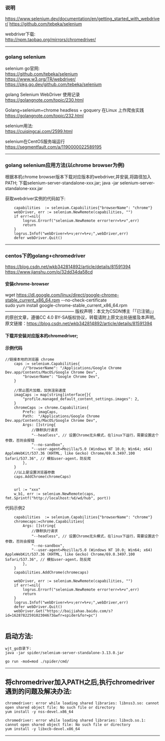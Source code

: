 
### 说明


https://www.selenium.dev/documentation/en/getting_started_with_webdriver/
https://github.com/tebeka/selenium

webdriver下载:  
http://npm.taobao.org/mirrors/chromedriver/

---
### golang selenium

selenium go官网:  
https://github.com/tebeka/selenium  
https://www.w3.org/TR/webdriver/  
https://pkg.go.dev/github.com/tebeka/selenium   


golang Selenium WebDriver 使用记录  
https://golangnote.com/topic/230.html

Golang+selenium+chrome headless + goquery 在Linux 上作爬虫实践    
https://golangnote.com/topic/232.html

selenium用法:   
https://cuiqingcai.com/2599.html

selenium在CentOS服务端运行  
https://segmentfault.com/a/1190000022589195  

---

### golang selenium应用方法(以chrome browser为例)
根据本机chrome browser版本下载对应版本的webdriver,并安装,将路径加入PATH;
下载selenium-server-standalone-xxx.jar;
java -jar selenium-server-standalone-xxx.jar

获取webdriver实例的代码如下:
```
	capabilities  := selenium.Capabilities{"browserName": "chrome"}
	webDriver, err := selenium.NewRemote(capabilities, "")
	if err!=nil{
		logrus.Errorf("selenium.NewRemote error!err=%+v",err)
		return
	}
	logrus.Infof("webDriver=%+v;err=%+v;",webDriver,err)
	defer webDriver.Quit()
```


---

### centos下的golang+chromedriver

https://blog.csdn.net/wkb342814892/article/details/81591394
https://www.jianshu.com/p/32dd34da58cd

#### 安装chrome-browser
wget https://dl.google.com/linux/direct/google-chrome-stable_current_x86_64.rpm --no-check-certificate  
sudo yum install google-chrome-stable_current_x86_64.rpm
————————————————
版权声明：本文为CSDN博主「「已注销」」的原创文章，遵循CC 4.0 BY-SA版权协议，转载请附上原文出处链接及本声明。
原文链接：https://blog.csdn.net/wkb342814892/article/details/81591394
#### 下载并安装对应版本的chromedriver;

#### 示例代码  
```
//链接本地的浏览器 chrome
    caps := selenium.Capabilities{
        //"browserName": "/Applications/Google Chrome Dev.app/Contents/MacOS/Google Chrome Dev",
        "browserName": "Google Chrome Dev",
    }

    //禁止图片加载，加快渲染速度
    imagCaps := map[string]interface{}{
        "profile.managed_default_content_settings.images": 2,
    }
    chromeCaps := chrome.Capabilities{
        Prefs: imagCaps,
        Path:  "/Applications/Google Chrome Dev.app/Contents/MacOS/Google Chrome Dev",
        Args: []string{
            //静默执行请求
            "--headless", // 设置Chrome无头模式，在linux下运行，需要设置这个参数，否则会报错
            "--no-sandbox",
            "--user-agent=Mozilla/5.0 (Windows NT 10.0; Win64; x64) AppleWebKit/537.36 (KHTML, like Gecko) Chrome/69.0.3497.100 Safari/537.36", // 模拟user-agent，防反爬
        },
    }
    //以上是设置浏览器参数
    caps.AddChrome(chromeCaps)


    url := "xxx"
    w_b1, err := selenium.NewRemote(caps, fmt.Sprintf("http://localhost:%d/wd/hub", port))
```

代码示例2  
```
	capabilities  := selenium.Capabilities{"browserName": "chrome"}
	chromecaps:=chrome.Capabilities{
		Args: []string{
			//静默执行请求
			"--headless", // 设置Chrome无头模式，在linux下运行，需要设置这个参数，否则会报错
			"--no-sandbox",
			"--user-agent=Mozilla/5.0 (Windows NT 10.0; Win64; x64) AppleWebKit/537.36 (KHTML, like Gecko) Chrome/69.0.3497.100 Safari/537.36", // 模拟user-agent，防反爬
		},
	}
	capabilities.AddChrome(chromecaps)

	webDriver, err := selenium.NewRemote(capabilities, "")
	if err!=nil{
		logrus.Errorf("selenium.NewRemote error!err=%+v",err)
		return
	}
	logrus.Infof("webDriver=%+v;err=%+v;",webDriver,err)
	defer webDriver.Quit()
	webDriver.Get("https://baijiahao.baidu.com/s?id=1628782259102304673&wfr=spider&for=pc")
	
```


## 启动方法:
```
wjt_go目录下:
java -jar spider/selenium-server-standalone-3.13.0.jar

go run -mod=mod ./spider/cmd/
```
----

## 将chromedriver加入PATH之后,执行chromedriver遇到的问题及解决办法:

```
chromedriver: error while loading shared libraries: libnss3.so: cannot open shared object file: No such file or directory
yum install -y nss-devel.x86_64
```

```
chromedriver: error while loading shared libraries: libxcb.so.1: cannot open shared object file: No such file or directory
yum install -y libxcb-devel.x86_64
```
----











